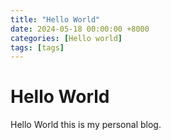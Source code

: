 ```yaml
---
title: "Hello World"
date: 2024-05-18 00:00:00 +8000
categories: [Hello world]
tags: [tags]
---
```


# Hello World

Hello World this is my personal blog.
